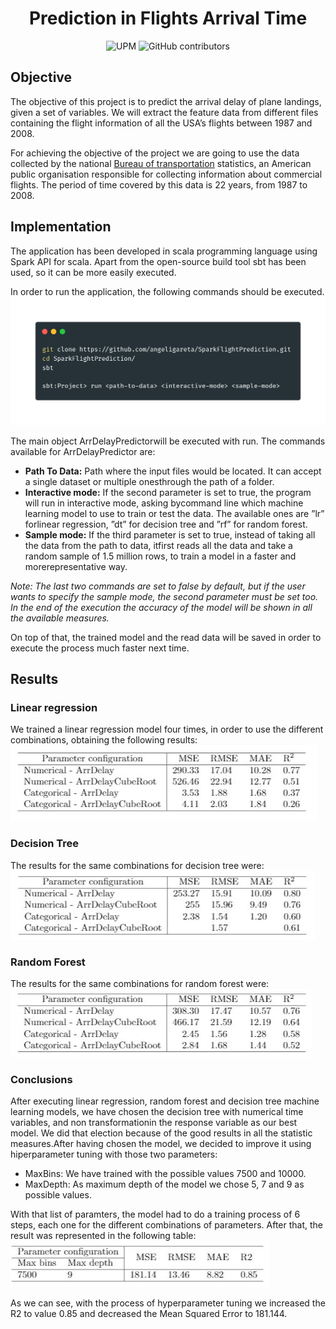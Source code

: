 <h1 align="center">Prediction in Flights Arrival Time</h1>
<p align="center">
  <img alt="UPM" src="https://img.shields.io/badge/EIT%20Digital-UPM-blue?style=flat-square">
  <img alt="GitHub contributors" src="https://img.shields.io/github/contributors/angeligareta/SparkFlightPrediction?style=flat-square">
</p>

## Objective
The objective of this project is to predict the arrival delay of plane landings, given a set of variables. We will extract the feature data from different files containing the flight information of all the USA’s flights between 1987 and 2008.

For achieving the objective of the project we are going to use the data collected by the national [Bureau of transportation](http://stat-computing.org/dataexpo/2009/the-data.html) statistics, an American public organisation responsible for collecting information about commercial flights.  The period of time covered by this data is 22 years, from 1987 to 2008.

## Implementation
The application has been developed in scala programming language using Spark API for scala. Apart from the open-source build tool sbt has been used, so it can be more easily executed.

In order to run the application, the following commands should be executed. 
![Commands to execute](images/commands.png)

The main object ArrDelayPredictorwill be executed with run. The commands available for ArrDelayPredictor are:
- **Path To Data:** Path where the input files would be located.  It can accept a single dataset or multiple onesthrough the path of a folder.
- **Interactive mode:** If the second parameter is set to true, the program will run in interactive mode, asking bycommand line which machine learning model to use to train or test the data.  The available ones are ”lr” forlinear regression, ”dt” for decision tree and ”rf” for random forest.
- **Sample mode:** If the third parameter is set to true, instead of taking all the data from the path to data, itfirst reads all the data and take a random sample of 1.5 million rows,  to train a model in a faster and morerepresentative way.

*Note: The last two commands are set to false by default, but if the user wants to specify the sample mode, the second parameter must be set too. In the end of the execution the accuracy of the model will be shown in all the available measures.* 

On top of that, the trained model and the read data will be saved in order to execute the process much faster next time.

## Results
### Linear regression
We trained a linear regression model four times, in order to use the different combinations, obtaining the following results:
![Linear regression](images/lr.JPG)

### Decision Tree
The results for the same combinations for decision tree were:
![Decision Tree](images/dt.JPG)

### Random Forest
The results for the same combinations for random forest were:
![Random Forest](images/rf.JPG)

### Conclusions
After executing linear regression, random forest and decision tree machine learning models, we have chosen the decision tree with numerical time variables, and non transformationin the response variable as our best model. We did that election because of the good results in all the statistic measures.After having chosen the model, we decided to improve it using hiperparameter tuning with those two parameters:
- MaxBins: We have trained with the possible values 7500 and 10000.
- MaxDepth: As maximum depth of the model we chose 5, 7 and 9 as possible values.

With that list of paramters, the model had to do a training process of 6 steps, each one for the different combinations of parameters. After that, the result was represented in the following table:
![Conclusions](images/conclusions.JPG)

As we can see, with the process of hyperparameter tuning we increased the R2 to value 0.85 and decreased the Mean Squared Error to 181.144.
